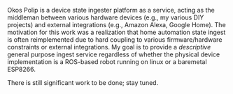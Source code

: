 Okos Polip is a device state ingester platform as a service, acting as the middleman between various hardware devices (e.g., my various DIY projects) and external integrations (e.g., Amazon Alexa, Google Home). The motivation for this work was a realization that home automation state ingest is often reimplemented due to hard coupling to various firmware/hardware constraints or external integrations. My goal is to provide a _descriptive_ general purpose ingest service regardless of whether the physical device implementation is a ROS-based robot running on linux or a baremetal ESP8266.

There is still significant work to be done; stay tuned.